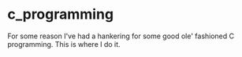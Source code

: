 # c_programming

For some reason I've had a hankering for some good ole' fashioned C programming.  This is where I do it.
